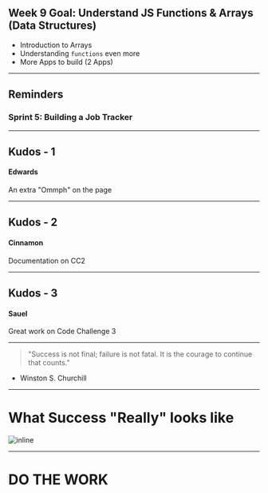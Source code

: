 ## Week 9 Goal: Understand JS Functions & Arrays (Data Structures)

- Introduction to Arrays
- Understanding `functions` even more
- More Apps to build (2 Apps)

----

## Reminders

### Sprint 5: Building a Job Tracker

----

## Kudos - 1
#### Edwards
An extra "Ommph" on the page

----

## Kudos - 2
#### Cinnamon
Documentation on CC2

----

## Kudos - 3 

#### Sauel   
Great work on Code Challenge 3

---

> "Success is not final; failure is not fatal. It is the courage to continue that counts." 

- Winston S. Churchill

----

# What Success "Really" looks like
![inline](https://static.authw.it/What_Success_Looks_Like.png_2020-12-21_08-53-53.png)

----

# DO THE WORK

